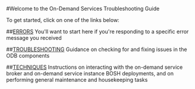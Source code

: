 #Welcome to the On-Demand Services Troubleshooting Guide

To get started, click on one of the links below:

##[ERRORS](errors/) 
You'll want to start here if you're responding to a specific error message you received

##[TROUBLESHOOTING](troubleshooting/) 
Guidance on checking for and fixing issues in the ODB components

##[TECHNIQUES](techniques/) 
Instructions on interacting with the on-demand service broker and on-demand service instance BOSH deployments, and on performing general maintenance and housekeeping tasks